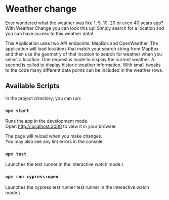 # Weather change

Ever wondered what the weather was like 1, 5, 10, 20 or even 40 years ago?  With Weather Change you can look this up!  Simply search for a location and you can have access to this weather data!

This Application uses two API endpoints: MapBox and OpenWeather.  The application will load locations that match your search string from MapBox and then use the geometry of that location to search for weather when you select a location.  One request is made to display the current weather.  A second is called to display historic weather information.  With small tweaks to the code many different data points can be included in the weather rows.

## Available Scripts

In the project directory, you can run:

### `npm start`

Runs the app in the development mode.\
Open [http://localhost:3000](http://localhost:3000) to view it in your browser.

The page will reload when you make changes.\
You may also see any lint errors in the console.

### `npm test`

Launches the test runner in the interactive watch mode.\

### `npm run cypress:open`

Launches the cypress test runner test runner in the interactive watch mode.\
